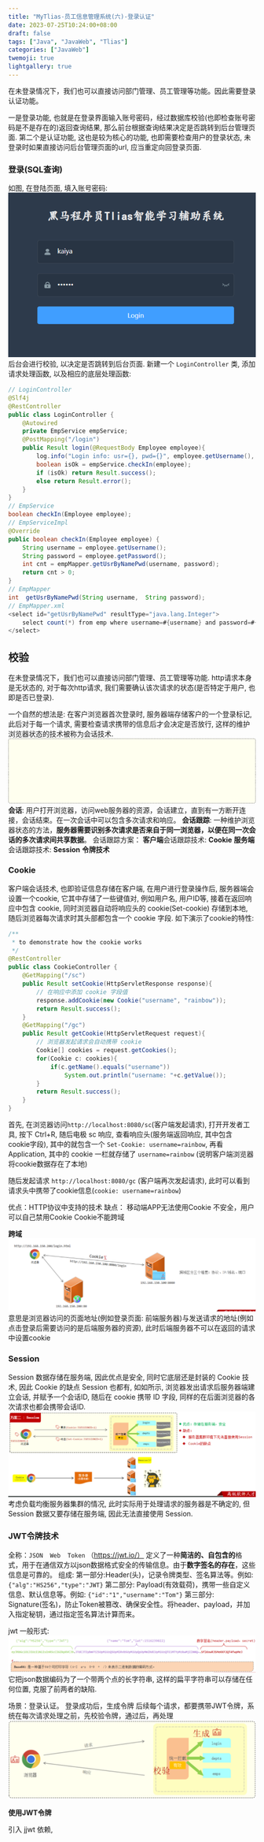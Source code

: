 ```yaml
---
title: "MyTlias-员工信息管理系统(六)-登录认证"
date: 2023-07-25T10:24:00+08:00
draft: false
tags: ["Java", "JavaWeb", "Tlias"]
categories: ["JavaWeb"]
twemoji: true
lightgallery: true
---
```


在未登录情况下，我们也可以直接访问部门管理、员工管理等功能。因此需要登录认证功能。

一是登录功能, 也就是在登录界面输入账号密码，经过数据库校验(也即检查账号密码是不是存在的)返回查询结果, 那么前台根据查询结果决定是否跳转到后台管理页面.
第二个是认证功能, 这也是较为核心的功能, 也即需要检查用户的登录状态, 未登录时如果直接访问后台管理页面的url, 应当重定向回登录页面.

### 登录(SQL查询)
如图, 在登陆页面, 填入账号密码:
![](./image/2023-07-27-19-48-17.png)
后台会进行校验, 以决定是否跳转到后台页面.
新建一个 `LoginController` 类, 添加请求处理函数, 以及相应的底层处理函数:
```java
// LoginController
@Slf4j
@RestController
public class LoginController {
    @Autowired
    private EmpService empService;
    @PostMapping("/login")
    public Result login(@RequestBody Employee employee){
        log.info("Login info: usr={}, pwd={}", employee.getUsername(), employee.getPassword());
        boolean isOk = empService.checkIn(employee);
        if (isOk) return Result.success();
        else return Result.error();
    }
}
// EmpService
boolean checkIn(Employee employee);
// EmpServiceImpl
@Override
public boolean checkIn(Employee employee) {
    String username = employee.getUsername();
    String password = employee.getPassword();
    int cnt = empMapper.getUsrByNamePwd(username, password);
    return cnt > 0;
}
// EmpMapper
int  getUsrByNamePwd(String username,  String password);
// EmpMapper.xml
<select id="getUsrByNamePwd" resultType="java.lang.Integer">
    select count(*) from emp where username=#{username} and password=#{password}
</select>
```

## 校验
在未登录情况下，我们也可以直接访问部门管理、员工管理等功能. http请求本身是无状态的, 对于每次http请求, 我们需要确认该次请求的状态(是否特定于用户, 也即是否已登录).

一个自然的想法是: 在客户浏览器首次登录时, 服务器端存储客户的一个登录标记, 此后对于每一个请求, 需要检查请求携带的信息后才会决定是否放行, 这样的维护浏览器状态的技术被称为会话技术.
![](./image/2023-07-27-20-05-06.png)
**会话**: 用户打开浏览器，访问web服务器的资源，会话建立，直到有一方断开连接，会话结束。在一次会话中可以包含多次请求和响应。
**会话跟踪**: 一种维护浏览器状态的方法，**服务器需要识别多次请求是否来自于同一浏览器，以便在同一次会话的多次请求间共享数据**。
会话跟踪方案：
**客户端**会话跟踪技术: **Cookie**
**服务端**会话跟踪技术: **Session**
**令牌技术**

### Cookie
客户端会话技术, 也即验证信息存储在客户端, 在用户进行登录操作后, 服务器端会设置一个cookie, 它其中存储了一些键值对, 例如用户名, 用户ID等, 接着在返回响应中包含 cookie, 同时浏览器自动将响应头的 cookie(Set-cookie) 存储到本地, 随后浏览器每次请求时其头部都包含一个 cookie 字段.
如下演示了cookie的特性:
```java
/**
 * to demonstrate how the cookie works
 */
@RestController
public class CookieController {
    @GetMapping("/sc")
    public Result setCookie(HttpServletResponse response){
        // 在响应中添加 cookie 字段值
        response.addCookie(new Cookie("username", "rainbow"));
        return Result.success();
    }
    @GetMapping("/gc")
    public Result getCookie(HttpServletRequest request){
        // 浏览器发起请求会自动携带 cookie
        Cookie[] cookies = request.getCookies();
        for(Cookie c: cookies){
            if(c.getName().equals("username"))
                System.out.println("username: "+c.getValue());
        }
        return Result.success();
    }
}
```
首先, 在浏览器访问`http://localhost:8080/sc`(客户端发起请求), 打开开发者工具, 按下 Ctrl+R, 随后电极 sc 响应, 查看响应头(服务端返回响应, 其中包含 cookie字段), 其中的就包含一个 `Set-Cookie: username=rainbow`, 再看 Application, 其中的 cookie 一栏就存储了 `username=rainbow` (说明客户端浏览器将cookie数据存在了本地)

随后发起请求 `http://localhost:8080/gc` (客户端再次发起请求), 此时可以看到请求头中携带了cookie信息(`cookie: username=rainbow`)

优点：HTTP协议中支持的技术
缺点：
 移动端APP无法使用Cookie
 不安全，用户可以自己禁用Cookie
 Cookie不能跨域

**跨域**
![](./image/2023-07-27-21-02-20.png)
意思是浏览器访问的页面地址(例如登录页面: 前端服务器)与发送请求的地址(例如点击登录后需要访问的是后端服务器的资源), 此时后端服务器不可以在返回的请求中设置cookie

### Session
Session 数据存储在服务端, 因此优点是安全, 同时它底层还是封装的 Cookie 技术, 因此 Cookie 的缺点 Session 也都有, 如如所示, 浏览器发出请求后服务器端建立会话, 并赋予一个会话ID, 随后在 cookie 携带 ID 字段, 同样的在后面浏览器的各次请求也都会携带会话ID.
![](./image/2023-07-27-21-21-22.png)
考虑负载均衡服务器集群的情况, 此时实际用于处理请求的服务器是不确定的, 但 Session 数据又要存储在服务端, 因此无法直接使用 Session.

### JWT令牌技术
全称：`JSON  Web  Token` （https://jwt.io/）
定义了一种**简洁的、自包含的**格式，用于在通信双方以json数据格式安全的传输信息。由于**数字签名的存在**，这些信息是可靠的。
组成:
第一部分:Header(头)，记录令牌类型、签名算法等。例如: `{"alg":"HS256","type":"JWT}`
第二部分: Payload(有效载荷)，携带一些自定义信息、默认信息等。例如: `{"id":"1","username":"Tom"}`
第三部分: Signature(签名)，防止Token被篡改、确保安全性。将header、payload，并加入指定秘钥，通过指定签名算法计算而来。

jwt 一般形式:
![](./image/2023-07-27-21-28-33.png)
它把json数据编码为了一个带两个点的长字符串, 这样的扁平字符串可以存储在任何位置, 克服了前两者的缺陷.

场景：登录认证。
登录成功后，生成令牌
后续每个请求，都要携带JWT令牌，系统在每次请求处理之前，先校验令牌，通过后，再处理
![](./image/2023-07-27-21-31-41.png)

**使用JWT令牌**

引入 jjwt 依赖, 



